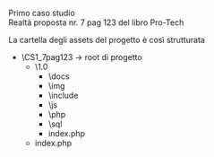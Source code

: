 Primo caso studio   
Realtà proposta nr. 7 pag 123 del libro Pro-Tech

La cartella degli assets del progetto è così strutturata
- \CS1_7pag123 -> root di progetto
    - \1.0  
        - \docs  
        - \img  
        - \include  
        - \js  
        - \php  
        - \sql  
        - index.php  
    - index.php  

